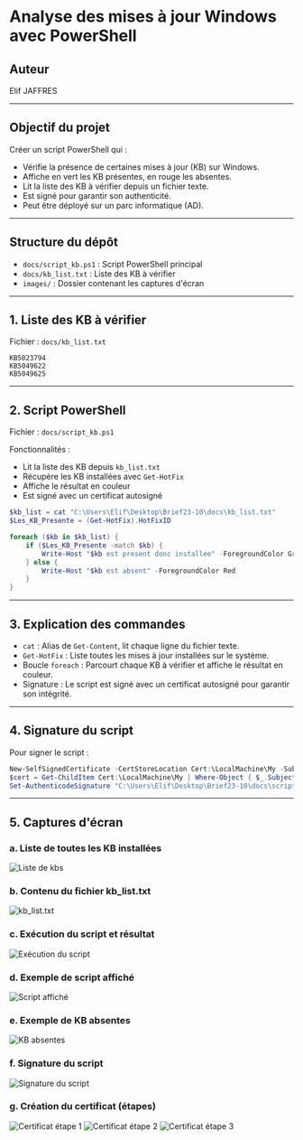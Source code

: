 # Analyse des mises à jour Windows avec PowerShell

## Auteur
Elif JAFFRES

---

## Objectif du projet

Créer un script PowerShell qui :
- Vérifie la présence de certaines mises à jour (KB) sur Windows.
- Affiche en vert les KB présentes, en rouge les absentes.
- Lit la liste des KB à vérifier depuis un fichier texte.
- Est signé pour garantir son authenticité.
- Peut être déployé sur un parc informatique (AD).

---

## Structure du dépôt

- `docs/script_kb.ps1` : Script PowerShell principal
- `docs/kb_list.txt` : Liste des KB à vérifier
- `images/` : Dossier contenant les captures d'écran

---

## 1. Liste des KB à vérifier

Fichier : `docs/kb_list.txt`
```
KB5023794
KB5049622
KB5049625
```

---

## 2. Script PowerShell

Fichier : `docs/script_kb.ps1`

Fonctionnalités :
- Lit la liste des KB depuis `kb_list.txt`
- Récupère les KB installées avec `Get-HotFix`
- Affiche le résultat en couleur
- Est signé avec un certificat autosigné

```powershell
$kb_list = cat "C:\Users\Elif\Desktop\Brief23-10\docs\kb_list.txt"
$Les_KB_Presente = (Get-HotFix).HotFixID

foreach ($kb in $kb_list) {
    if ($Les_KB_Presente -match $kb) {
        Write-Host "$kb est present donc installee" -ForegroundColor Green
    } else {
        Write-Host "$kb est absent" -ForegroundColor Red
    }
}
```

---

## 3. Explication des commandes

- `cat` : Alias de `Get-Content`, lit chaque ligne du fichier texte.
- `Get-HotFix` : Liste toutes les mises à jour installées sur le système.
- Boucle `foreach` : Parcourt chaque KB à vérifier et affiche le résultat en couleur.
- Signature : Le script est signé avec un certificat autosigné pour garantir son intégrité.

---

## 4. Signature du script

Pour signer le script :
```powershell
New-SelfSignedCertificate -CertStoreLocation Cert:\LocalMachine\My -Subject "CN=Script_KB_elif_jaffres" -Type CodeSigningCert
$cert = Get-ChildItem Cert:\LocalMachine\My | Where-Object { $_.Subject -eq "CN=Script_KB_elif_jaffres" }
Set-AuthenticodeSignature "C:\Users\Elif\Desktop\Brief23-10\docs\script_kb.ps1" -Certificate $cert
```

---

## 5. Captures d'écran


### a. Liste de toutes les KB installées
![Liste de kbs](images/kb-all.png)

### b. Contenu du fichier kb_list.txt
![kb_list.txt](images/kb-list-txt.png)

### c. Exécution du script et résultat
![Exécution du script](images/exec-script.png)

### d. Exemple de script affiché
![Script affiché](images/script.png)

### e. Exemple de KB absentes
![KB absentes](images/2KB-PAS-PRESENT.png)

### f. Signature du script
![Signature du script](images/script-signature.png)

### g. Création du certificat (étapes)
![Certificat étape 1](images/certif1.png)
![Certificat étape 2](images/certif2.png)
![Certificat étape 3](images/certif3.png)
